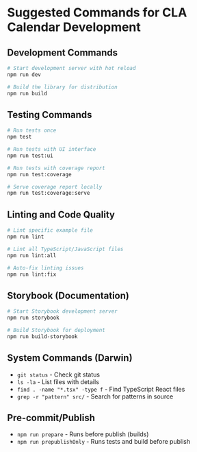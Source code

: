 # Suggested Commands for CLA Calendar Development

## Development Commands
```bash
# Start development server with hot reload
npm run dev

# Build the library for distribution
npm run build
```

## Testing Commands
```bash
# Run tests once
npm test

# Run tests with UI interface
npm run test:ui

# Run tests with coverage report
npm run test:coverage

# Serve coverage report locally
npm run test:coverage:serve
```

## Linting and Code Quality
```bash
# Lint specific example file
npm run lint

# Lint all TypeScript/JavaScript files
npm run lint:all

# Auto-fix linting issues
npm run lint:fix
```

## Storybook (Documentation)
```bash
# Start Storybook development server
npm run storybook

# Build Storybook for deployment
npm run build-storybook
```

## System Commands (Darwin)
- `git status` - Check git status
- `ls -la` - List files with details
- `find . -name "*.tsx" -type f` - Find TypeScript React files
- `grep -r "pattern" src/` - Search for patterns in source

## Pre-commit/Publish
- `npm run prepare` - Runs before publish (builds)
- `npm run prepublishOnly` - Runs tests and build before publish